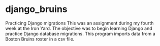 # django_bruins
Practicing Django migrations
This was an assignment during my fourth week at the Iron Yard. The objective was to begin learning Django and practice Django database migrations. This program imports data from a Boston Bruins roster in a csv file.
